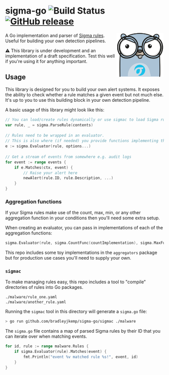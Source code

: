# sigma-go ![Build Status](https://github.com/bradleyjkemp/sigma-go/.github/workflows/go.yml/badge.svg) [![GitHub release](https://img.shields.io/github/release/bradleyjkemp/sigma-go.svg)](https://github.com/bradleyjkemp/sigma-go/releases/latest)
<img src=".github/mascot.png" alt="Mascot" width="150" align="right">

A Go implementation and parser of [Sigma rules](https://github.com/Neo23x0/sigma). Useful for building your own detection pipelines.

⚠️ This library is under development and an implementation of a draft specification. Test this well if you're using it for anything important.

## Usage

This library is designed for you to build your own alert systems.
It exposes the ability to check whether a rule matches a given event but not much else.
It's up to you to use this building block in your own detection pipeline.

A basic usage of this library might look like this:
```go
// You can load/create rules dynamically or use sigmac to load Sigma rule files
var rule, _ = sigma.ParseRule(contents)

// Rules need to be wrapped in an evaluator.
// This is also where (if needed) you provide functions implementing the count, max, etc. aggregation functions
e := sigma.Evaluator(rule, options...)

// Get a stream of events from somewhere e.g. audit logs
for event := range events {
    if e.Matches(ctx, event) {
        // Raise your alert here
        newAlert(rule.ID, rule.Description, ...)
    }
}
```

### Aggregation functions

If your Sigma rules make use of the count, max, min, or any other aggregation function in your conditions then you'll need some extra setup.

When creating an evaluator, you can pass in implementations of each of the aggregation functions:
```go
sigma.Evaluator(rule, sigma.CountFunc(countImplementation), sigma.MaxFunc(maxImplementation))
```

This repo includes some toy implementations in the `aggregators` package but for production use cases you'll need to supply your own.


### `sigmac`

To make managing rules easy, this repo includes a tool to "compile" directories of rules into Go packages.

```
./malware/rule_one.yaml
./malware/another_rule.yaml
```

Running the `sigmac` tool in this directory will generate a `sigma.go` file:
```bash
> go run github.com/bradleyjkemp/sigma-go/sigmac ./malware
```

The `sigma.go` file contains a map of parsed Sigma rules by their ID that you can iterate over when matching events.

```go
for id, rule := range malware.Rules {
    if sigma.Evaluator(rule).Matches(event) {
        fmt.Println("event %v matched rule %s!", event, id)
    }
}
```